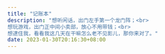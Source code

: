 ```yaml
---
title: "记账本"
description: "想听闲话，出门左手第一个龙门阵；<br>
想玩游戏，出门正中间小卖部，放心不用带钱；<br>
想逮住我，看看我这几天在干嘛怎么老不见影儿，那你来对了。"
date: 2023-01-30T20:16:30+08:00
---
```


